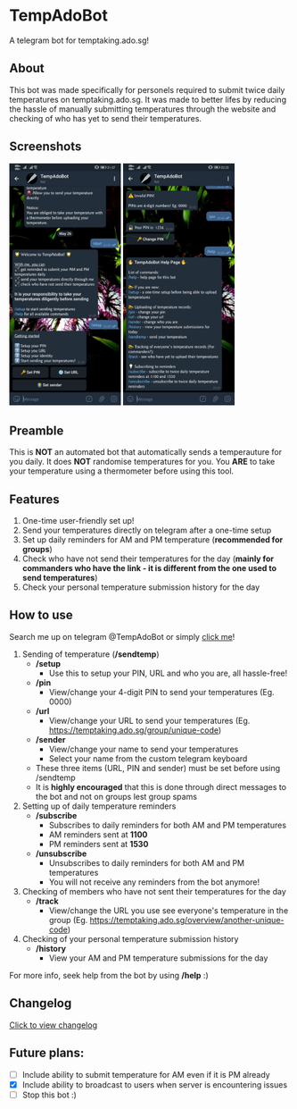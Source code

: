 # TempAdoBot
A telegram bot for temptaking.ado.sg!

## About
This bot was made specifically for personels required to submit twice daily temperatures on temptaking.ado.sg. It was made to better lifes by reducing the hassle of manually submitting temperatures through the website and checking of who has yet to send their temperatures.

## Screenshots
<img src = "/screenshot1.jpg" width="200"> <img src = "/screenshot2.jpg" width="200">

## Preamble
This is **NOT** an automated bot that automatically sends a temperauture for you daily. It does **NOT** randomise temperatures for you. You **ARE** to take your temperature using a thermometer before using this tool.

## Features
1. One-time user-friendly set up!
2. Send your temperatures directly on telegram after a one-time setup
3. Set up daily reminders for AM and PM temperature (**recommended for groups**)
4. Check who have not send their temperatures for the day (**mainly for commanders who have the link - it is different from the one used to send temperatures**)
5. Check your personal temperature submission history for the day

## How to use
Search me up on telegram @TempAdoBot or simply [click me](http://t.me/TempAdoBot "Click to start using TempAdoBot")!

1. Sending of temperature (**__/sendtemp__**)
   - **__/setup__**
     - Use this to setup your PIN, URL and who you are, all hassle-free!
   - **__/pin__**
     - View/change your 4-digit PIN to send your temperatures (Eg. 0000)
   - **__/url__**
     - View/change your URL to send your temperatures (Eg. https://temptaking.ado.sg/group/unique-code)
   - **__/sender__**
     - View/change your name to send your temperatures
     - Select your name from the custom telegram keyboard
   - These three items (URL, PIN and sender) must be set before using /sendtemp
   - It is **highly encouraged** that this is done through direct messages to the bot and not on groups lest group spams
2. Setting up of daily temperature reminders
   - **__/subscribe__**
     - Subscribes to daily reminders for both AM and PM temperatures
     - AM reminders sent at **__1100__**
     - PM reminders sent at **__1530__**
   - **__/unsubscribe__**
     - Unsubscribes to daily reminders for both AM and PM temperatures
     - You will not receive any reminders from the bot anymore!
3. Checking of members who have not sent their temperatures for the day
   - **__/track__**
     - View/change the URL you use see everyone's temperature in the group (Eg. https://temptaking.ado.sg/overview/another-unique-code)
4. Checking of your personal temperature submission history
   - **__/history__**
     - View your AM and PM temperature submissions for the day

For more info, seek help from the bot by using **__/help__** :)

## Changelog
[Click to view changelog](/CHANGELOG.md)

## Future plans:
- [ ] Include ability to submit temperature for AM even if it is PM already
- [x] Include ability to broadcast to users when server is encountering issues
- [ ] Stop this bot :)